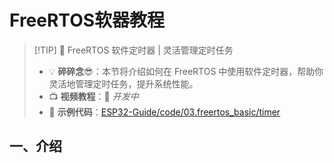 # FreeRTOS软器教程

> [!TIP] 🚀 FreeRTOS 软件定时器 | 灵活管理定时任务
> - 💡 **碎碎念**😎：本节将介绍如何在 FreeRTOS 中使用软件定时器，帮助你灵活地管理定时任务，提升系统性能。  
> - 📺 **视频教程**：🚧 *开发中*  
> - 💾 **示例代码**：[ESP32-Guide/code/03.freertos_basic/timer](https://github.com/DuRuofu/ESP32-Guide/tree/main/code/03.freertos_basic/timer)

## 一、介绍

